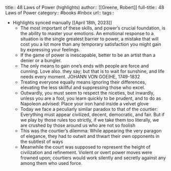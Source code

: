 title::  48 Laws of Power (highlights)
author:: [[Greene, Robert]]
full-title:: 48 Laws of Power
category:: #books #Inbox 
url:: 
tags:: 

- Highlights synced manually [[April 18th, 2023]]
	- The most important of these skills, and power’s crucial foundation, is the ability to master your emotions. An emotional response to a situation is the single greatest barrier to power, a mistake that will cost you a lot more than any temporary satisfaction you might gain by expressing your feelings.
	- If the game of power is inescapable, better to be an artist than a denier or a bungler.
	- The only means to gain one’s ends with people are force and cunning. Love also. they say; but that is to wait for sunshine, and life needs every moment.
JOHANN VON GOEIHE, 1749-1832
	- Treating everyone equally means ignoring their differences, elevating the less skillful and suppressing those who excel.
	- Outwardly, you must seem to respect the niceties, but inwardly, unless you are a fool, you learn quickly to be prudent, and to do as Napoleon advised: Place your iron hand inside a velvet glove
	- Today we face a peculiarly similar paradox to that of the courtier: Everything must appear civilized, decent, democratic, and fair. But if we play by those rules too strictly, if we take them too literally, we are crushed by those around us who are not so foolish
	- This was the courtier’s dilemma: While appearing the very paragon of elegance, they had to outwit and thwart their own opponents in the subtlest of ways
	- Meanwhile the court was supposed to represent the height of civilization and refinement. Violent or overt power moves were frowned upon; courtiers would work silently and secretly against any among them who used force.
